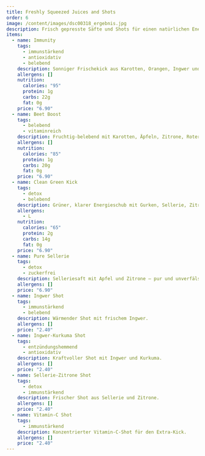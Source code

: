 ```yaml
---
title: Freshly Squeezed Juices and Shots
order: 6
image: /content/images/dsc00318_ergebnis.jpg
description: Frisch gepresste Säfte und Shots für einen natürlichen Energieschub.
items:
  - name: Immunity
    tags:
      - immunstärkend
      - antioxidativ
      - belebend
    description: Sonniger Frischekick aus Karotten, Orangen, Ingwer und Kurkuma.
    allergens: []
    nutrition:
      calories: "95"
      protein: 1g
      carbs: 22g
      fat: 0g
    price: "6.90"
  - name: Beet Boost
    tags:
      - belebend
      - vitaminreich
    description: Fruchtig-belebend mit Karotten, Äpfeln, Zitrone, Roter Beete und Ingwer.
    allergens: []
    nutrition:
      calories: "85"
      protein: 1g
      carbs: 20g
      fat: 0g
    price: "6.90"
  - name: Clean Green Kick
    tags:
      - detox
      - belebend
    description: Grüner, klarer Energieschub mit Gurken, Sellerie, Zitrone und Ingwer.
    allergens:
      - L
    nutrition:
      calories: "65"
      protein: 2g
      carbs: 14g
      fat: 0g
    price: "6.90"
  - name: Pure Sellerie
    tags:
      - detox
      - zuckerfrei
    description: Selleriesaft mit Apfel und Zitrone – pur und unverfälscht.
    allergens: []
    price: "6.90"
  - name: Ingwer Shot
    tags:
      - immunstärkend
      - belebend
    description: Wärmender Shot mit frischem Ingwer.
    allergens: []
    price: "2.40"
  - name: Ingwer-Kurkuma Shot
    tags:
      - entzündungshemmend
      - antioxidativ
    description: Kraftvoller Shot mit Ingwer und Kurkuma.
    allergens: []
    price: "2.40"
  - name: Sellerie-Zitrone Shot
    tags:
      - detox
      - immunstärkend
    description: Frischer Shot aus Sellerie und Zitrone.
    allergens: []
    price: "2.40"
  - name: Vitamin-C Shot
    tags:
      - immunstärkend
    description: Konzentrierter Vitamin-C-Shot für den Extra-Kick.
    allergens: []
    price: "2.40"
---
```

